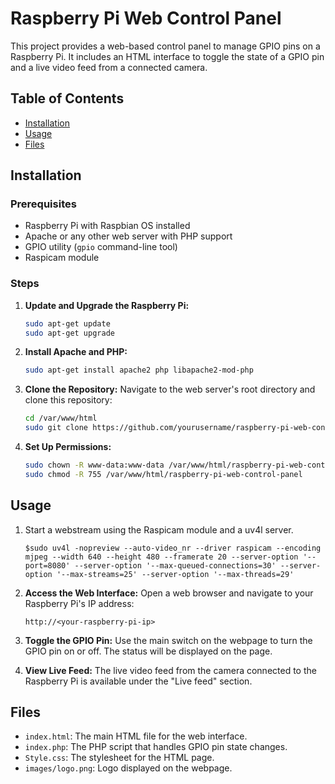 # Raspberry Pi Web Control Panel

This project provides a web-based control panel to manage GPIO pins on a Raspberry Pi. It includes an HTML interface to toggle the state of a GPIO pin and a live video feed from a connected camera.

## Table of Contents

- [Installation](#installation)
- [Usage](#usage)
- [Files](#files)

## Installation

### Prerequisites

- Raspberry Pi with Raspbian OS installed
- Apache or any other web server with PHP support
- GPIO utility (`gpio` command-line tool)
- Raspicam module

### Steps

1. **Update and Upgrade the Raspberry Pi:**
    ```bash
    sudo apt-get update
    sudo apt-get upgrade
    ```

2. **Install Apache and PHP:**
    ```bash
    sudo apt-get install apache2 php libapache2-mod-php
    ```

4. **Clone the Repository:**
    Navigate to the web server's root directory and clone this repository:
    ```bash
    cd /var/www/html
    sudo git clone https://github.com/yourusername/raspberry-pi-web-control-panel.git
    ```

5. **Set Up Permissions:**
    ```bash
    sudo chown -R www-data:www-data /var/www/html/raspberry-pi-web-control-panel
    sudo chmod -R 755 /var/www/html/raspberry-pi-web-control-panel
    ```

## Usage

1. Start a webstream using the Raspicam module and a uv4l server.
    ```
   $sudo uv4l -nopreview --auto-video_nr --driver raspicam --encoding mjpeg --width 640 --height 480 --framerate 20 --server-option '--port=8080' --server-option '--max-queued-connections=30' --server-option '--max-streams=25' --server-option '--max-threads=29'
    ```

3. **Access the Web Interface:**
    Open a web browser and navigate to your Raspberry Pi's IP address:
    ```
    http://<your-raspberry-pi-ip>
    ```

4. **Toggle the GPIO Pin:**
    Use the main switch on the webpage to turn the GPIO pin on or off. The status will be displayed on the page.

5. **View Live Feed:**
    The live video feed from the camera connected to the Raspberry Pi is available under the "Live feed" section.

## Files

- `index.html`: The main HTML file for the web interface.
- `index.php`: The PHP script that handles GPIO pin state changes.
- `Style.css`: The stylesheet for the HTML page.
- `images/logo.png`: Logo displayed on the webpage.
